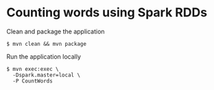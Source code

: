 # Counting words using Spark RDDs

Clean and package the application


```console
$ mvn clean && mvn package          
```

Run the application locally

```console
$ mvn exec:exec \
  -Dspark.master=local \
  -P CountWords
```